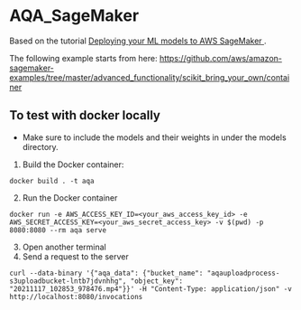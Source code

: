 # AQA_SageMaker

Based on the tutorial [Deploying your ML models to AWS SageMaker
](https://towardsdatascience.com/deploying-your-ml-models-to-aws-sagemaker-6948439f48e1).

The following example starts from here: https://github.com/aws/amazon-sagemaker-examples/tree/master/advanced_functionality/scikit_bring_your_own/container

## To test with docker locally
* Make sure to include the models and their weights in under the models directory.

1. Build the Docker container:
```
docker build . -t aqa
```
2. Run the Docker container
``` 
docker run -e AWS_ACCESS_KEY_ID=<your_aws_access_key_id> -e AWS_SECRET_ACCESS_KEY=<your_aws_secret_access_key> -v $(pwd) -p 8080:8080 --rm aqa serve
```
3. Open another terminal
4. Send a request to the server
```
curl --data-binary '{"aqa_data": {"bucket_name": "aqauploadprocess-s3uploadbucket-lntb7jdvnhhg", "object_key": "20211117_102853_978476.mp4"}}' -H "Content-Type: application/json" -v http://localhost:8080/invocations

```
